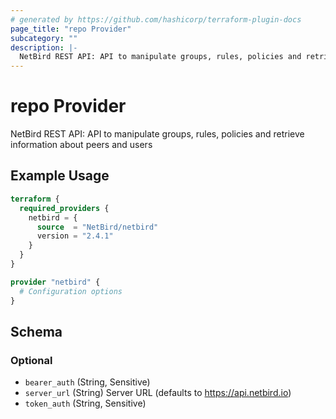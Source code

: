 ```yaml
---
# generated by https://github.com/hashicorp/terraform-plugin-docs
page_title: "repo Provider"
subcategory: ""
description: |-
  NetBird REST API: API to manipulate groups, rules, policies and retrieve information about peers and users
---
```


# repo Provider

NetBird REST API: API to manipulate groups, rules, policies and retrieve information about peers and users

## Example Usage

```terraform
terraform {
  required_providers {
    netbird = {
      source  = "NetBird/netbird"
      version = "2.4.1"
    }
  }
}

provider "netbird" {
  # Configuration options
}
```

<!-- schema generated by tfplugindocs -->
## Schema

### Optional

- `bearer_auth` (String, Sensitive)
- `server_url` (String) Server URL (defaults to https://api.netbird.io)
- `token_auth` (String, Sensitive)
